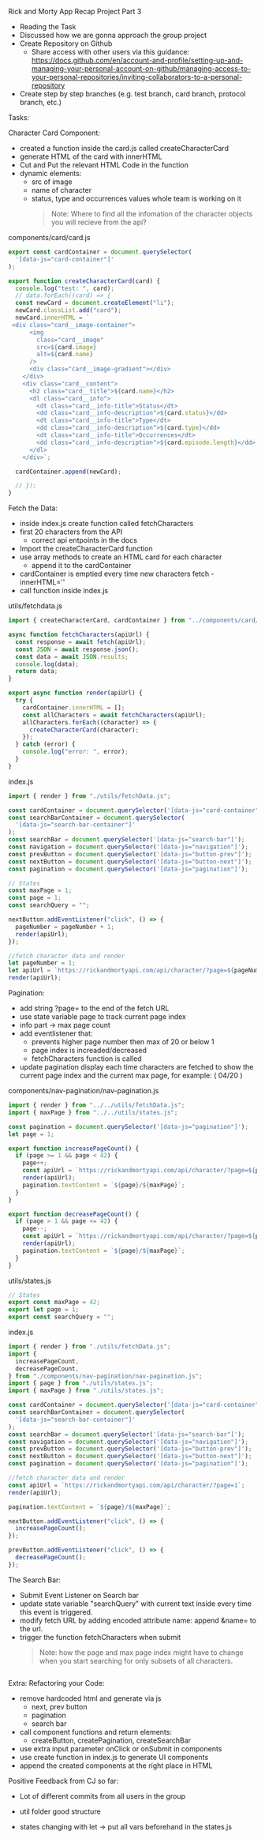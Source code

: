 Rick and Morty App Recap Project Part 3

- Reading the Task
- Discussed how we are gonna approach the group project
- Create Repository on Github
  - Share access with other users via this guidance: https://docs.github.com/en/account-and-profile/setting-up-and-managing-your-personal-account-on-github/managing-access-to-your-personal-repositories/inviting-collaborators-to-a-personal-repository
- Create step by step branches (e.g. test branch, card branch, protocol branch, etc.)

Tasks:

Character Card Component:

- created a function inside the card.js called createCharacterCard
- generate HTML of the card with innerHTML
- Cut and Put the relevant HTML Code in the function
- dynamic elements:
  - src of image
  - name of character
  - status, type and occurrences values
    whole team is working on it
    > Note: Where to find all the infomation of the character objects you will recieve from the api?

components/card/card.js

```js
export const cardContainer = document.querySelector(
  '[data-js="card-container"]'
);

export function createCharacterCard(card) {
  console.log("test: ", card);
  // data.forEach((card) => {
  const newCard = document.createElement("li");
  newCard.classList.add("card");
  newCard.innerHTML = `
 <div class="card__image-container">
      <img
        class="card__image"
        src=${card.image}
        alt=${card.name}
      />
      <div class="card__image-gradient"></div>
    </div>
    <div class="card__content">
      <h2 class="card__title">${card.name}</h2>
      <dl class="card__info">
        <dt class="card__info-title">Status</dt>
        <dd class="card__info-description">${card.status}</dd>
        <dt class="card__info-title">Type</dt>
        <dd class="card__info-description">${card.type}</dd>
        <dt class="card__info-title">Occurrences</dt>
        <dd class="card__info-description">${card.episode.length}</dd>
      </dl>
    </div>`;

  cardContainer.append(newCard);

  // });
}
```

Fetch the Data:

- inside index.js create function called fetchCharacters
- first 20 characters from the API
  - correct api entpoints in the docs
- Import the createCharacterCard function
- use array methods to create an HTML card for each character
  - append it to the cardContainer
- cardContainer is emptied every time new characters fetch - innerHTML=''
- call function inside index.js

utils/fetchdata.js

```js
import { createCharacterCard, cardContainer } from "../components/card/card.js";

async function fetchCharacters(apiUrl) {
  const response = await fetch(apiUrl);
  const JSON = await response.json();
  const data = await JSON.results;
  console.log(data);
  return data;
}

export async function render(apiUrl) {
  try {
    cardContainer.innerHTML = [];
    const allCharacters = await fetchCharacters(apiUrl);
    allCharacters.forEach((character) => {
      createCharacterCard(character);
    });
  } catch (error) {
    console.log("error: ", error);
  }
}
```

index.js

```js
import { render } from "./utils/fetchData.js";

const cardContainer = document.querySelector('[data-js="card-container"]');
const searchBarContainer = document.querySelector(
  '[data-js="search-bar-container"]'
);
const searchBar = document.querySelector('[data-js="search-bar"]');
const navigation = document.querySelector('[data-js="navigation"]');
const prevButton = document.querySelector('[data-js="button-prev"]');
const nextButton = document.querySelector('[data-js="button-next"]');
const pagination = document.querySelector('[data-js="pagination"]');

// States
const maxPage = 1;
const page = 1;
const searchQuery = "";

nextButton.addEventListener("click", () => {
  pageNumber = pageNumber + 1;
  render(apiUrl);
});

//fetch character data and render
let pageNumber = 1;
let apiUrl = `https://rickandmortyapi.com/api/character/?page=${pageNumber}`;
render(apiUrl);
```

Pagination:

- add string ?page=<pageIndex> to the end of the fetch URL
- use state variable page to track current page index
- info part -> max page count
- add eventlistener that:
  - prevents higher page number then max of 20 or below 1
  - page index is increaded/decreased
  - fetchCharacters function is called
- update pagination display each time characters are fetched to show the current page index and the current max page, for example: ( 04/20 )

components/nav-pagination/nav-pagination.js

```js
import { render } from "../../utils/fetchData.js";
import { maxPage } from "../../utils/states.js";

const pagination = document.querySelector('[data-js="pagination"]');
let page = 1;

export function increasePageCount() {
  if (page >= 1 && page < 42) {
    page++;
    const apiUrl = `https://rickandmortyapi.com/api/character/?page=${page}`;
    render(apiUrl);
    pagination.textContent = `${page}/${maxPage}`;
  }
}

export function decreasePageCount() {
  if (page > 1 && page <= 42) {
    page--;
    const apiUrl = `https://rickandmortyapi.com/api/character/?page=${page}`;
    render(apiUrl);
    pagination.textContent = `${page}/${maxPage}`;
  }
}
```

utils/states.js

```js
// States
export const maxPage = 42;
export let page = 1;
export const searchQuery = "";
```

index.js

```js
import { render } from "./utils/fetchData.js";
import {
  increasePageCount,
  decreasePageCount,
} from "./components/nav-pagination/nav-pagination.js";
import { page } from "./utils/states.js";
import { maxPage } from "./utils/states.js";

const cardContainer = document.querySelector('[data-js="card-container"]');
const searchBarContainer = document.querySelector(
  '[data-js="search-bar-container"]'
);
const searchBar = document.querySelector('[data-js="search-bar"]');
const navigation = document.querySelector('[data-js="navigation"]');
const prevButton = document.querySelector('[data-js="button-prev"]');
const nextButton = document.querySelector('[data-js="button-next"]');
const pagination = document.querySelector('[data-js="pagination"]');

//fetch character data and render
const apiUrl = `https://rickandmortyapi.com/api/character/?page=1`;
render(apiUrl);

pagination.textContent = `${page}/${maxPage}`;

nextButton.addEventListener("click", () => {
  increasePageCount();
});

prevButton.addEventListener("click", () => {
  decreasePageCount();
});
```

The Search Bar:

- Submit Event Listener on Search bar
- update state variable "searchQuery" with current text inside every time this event is triggered.
- modify fetch URL by adding encoded attribute name: append &name=<searchQuery> to the url.
- trigger the function fetchCharacters when submit
  > Note: how the page and max page index might have to change when you start searching for only subsets of all characters.

```js

```

Extra: Refactoring your Code:

- remove hardcoded html and generate via js
  - next, prev button
  - pagination
  - search bar
- call component functions and return elements:
  - createButton, createPagination, createSearchBar
- use extra input parameter onClick or onSubmit in components
- use create function in index.js to generate UI components
- append the created components at the right place in HTML

Positive Feedback from CJ so far:

- Lot of different commits from all users in the group

- util folder good structure

- states changing with let -> put all vars beforehand in the states.js
